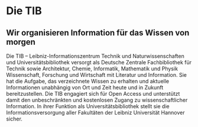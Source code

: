# Die TIB

## Wir organisieren Information für das Wissen von morgen

Die TIB – Leibniz-Informationszentrum Technik und Naturwissenschaften und Universitätsbibliothek versorgt als Deutsche Zentrale Fachbibliothek für Technik sowie Architektur, Chemie, Informatik, Mathematik und Physik Wissenschaft, Forschung und Wirtschaft mit Literatur und Information.
Sie hat die Aufgabe, das verzeichnete Wissen zu erhalten und aktuelle Informationen unabhängig von Ort und Zeit heute und in Zukunft bereitzustellen.
Die TIB engagiert sich für Open Access und unterstützt damit den unbeschränkten und kostenlosen Zugang zu wissenschaftlicher Information. In ihrer Funktion als Universitätsbibliothek stellt sie die Informationsversorgung aller Fakultäten der Leibniz Universität Hannover sicher.
